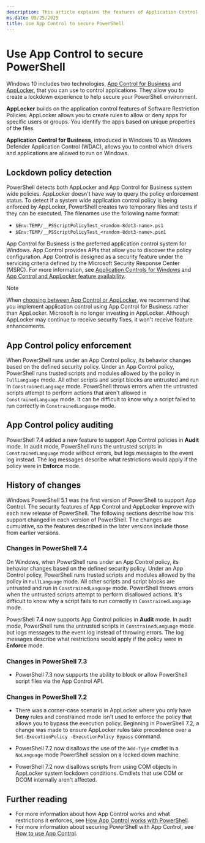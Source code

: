 ```yaml
---
description: This article explains the features of Application Control that can be used to secure your PowerShell environment.
ms.date: 09/25/2025
title: Use App Control to secure PowerShell
---
```

# Use App Control to secure PowerShell

Windows 10 includes two technologies, [App Control for Business][04] and [AppLocker][01],
that you can use to control applications. They allow you to create a lockdown experience to help
secure your PowerShell environment.

**AppLocker** builds on the application control features of Software Restriction Policies. AppLocker
allows you to create rules to allow or deny apps for specific users or groups. You identify the apps
based on unique properties of the files.

**Application Control for Business**, introduced in Windows 10 as Windows Defender Application
Control (WDAC), allows you to control which drivers and applications are allowed to run on Windows.

## Lockdown policy detection

PowerShell detects both AppLocker and App Control for Business system wide policies. AppLocker
doesn't have way to query the policy enforcement status. To detect if a system wide application
control policy is being enforced by AppLocker, PowerShell creates two temporary files and tests if
they can be executed. The filenames use the following name format:

- `$Env:TEMP/__PSScriptPolicyTest_<random-8dot3-name>.ps1`
- `$Env:TEMP/__PSScriptPolicyTest_<random-8dot3-name>.psm1`

App Control for Business is the preferred application control system for Windows. App Control
provides APIs that allow you to discover the policy configuration. App Control is designed as a
security feature under the servicing criteria defined by the Microsoft Security Response Center
(MSRC). For more information, see [Application Controls for Windows][04] and
[App Control and AppLocker feature availability][02].

> [!NOTE]
> When [choosing between App Control or AppLocker][03], we recommend that you implement application
> control using App Control for Business rather than AppLocker. Microsoft is no longer investing in
> AppLocker. Although AppLocker may continue to receive security fixes, it won't receive feature
> enhancements.

## App Control policy enforcement

When PowerShell runs under an App Control policy, its behavior changes based on the defined security
policy. Under an App Control policy, PowerShell runs trusted scripts and modules allowed by the
policy in `FullLanguage` mode. All other scripts and script blocks are untrusted and run in
`ConstrainedLanguage` mode. PowerShell throws errors when the untrusted scripts attempt to perform
actions that aren't allowed in `ConstrainedLanguage` mode. It can be difficult to know why a script
failed to run correctly in `ConstrainedLanguage` mode.

## App Control policy auditing

PowerShell 7.4 added a new feature to support App Control policies in **Audit** mode. In audit mode,
PowerShell runs the untrusted scripts in `ConstrainedLanguage` mode without errors, but logs
messages to the event log instead. The log messages describe what restrictions would apply if the
policy were in **Enforce** mode.

## History of changes

Windows PowerShell 5.1 was the first version of PowerShell to support App Control. The security
features of App Control and AppLocker improve with each new release of PowerShell. The following
sections describe how this support changed in each version of PowerShell. The changes are
cumulative, so the features described in the later versions include those from earlier versions.

### Changes in PowerShell 7.4

On Windows, when PowerShell runs under an App Control policy, its behavior changes based on the
defined security policy. Under an App Control policy, PowerShell runs trusted scripts and modules
allowed by the policy in `FullLanguage` mode. All other scripts and script blocks are untrusted and
run in `ConstrainedLanguage` mode. PowerShell throws errors when the untrusted scripts attempt to
perform disallowed actions. It's difficult to know why a script fails to run correctly in
`ConstrainedLanguage` mode.

PowerShell 7.4 now supports App Control policies in **Audit** mode. In audit mode, PowerShell runs
the untrusted scripts in `ConstrainedLanguage` mode but logs messages to the event log instead of
throwing errors. The log messages describe what restrictions would apply if the policy were in
**Enforce** mode.

### Changes in PowerShell 7.3

- PowerShell 7.3 now supports the ability to block or allow PowerShell script files via the App
  Control API.

### Changes in PowerShell 7.2

- There was a corner-case scenario in AppLocker where you only have **Deny** rules and constrained
  mode isn't used to enforce the policy that allows you to bypass the execution policy. Beginning in
  PowerShell 7.2, a change was made to ensure AppLocker rules take precedence over a
  `Set-ExecutionPolicy -ExecutionPolicy Bypass` command.

- PowerShell 7.2 now disallows the use of the `Add-Type` cmdlet in a `NoLanguage` mode PowerShell
  session on a locked down machine.

- PowerShell 7.2 now disallows scripts from using COM objects in AppLocker system lockdown
  conditions. Cmdlets that use COM or DCOM internally aren't affected.

## Further reading

- For more information about how App Control works and what restrictions it enforces, see
  [How App Control works with PowerShell][06].
- For more information about securing PowerShell with App Control, see [How to use App Control][05].

<!-- link references -->
[01]: /windows/security/application-security/application-control/app-control-for-business/applocker/what-is-applocker
[02]: /windows/security/application-security/application-control/app-control-for-business/feature-availability
[03]: /windows/security/application-security/application-control/app-control-for-business/appcontrol-and-applocker-overview#choose-when-to-use-app-control-or-applocker
[04]: /windows/security/application-security/application-control/app-control-for-business/appcontrol
[05]: how-to-use-app-control.md
[06]: how-app-control-works.md
